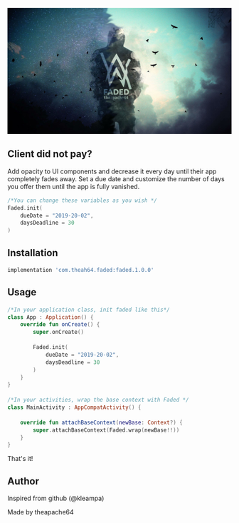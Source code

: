 
![](poster.jpg)

## Client did not pay?


Add opacity to UI components and decrease it every day until their app completely fades away. Set a due date and customize the number of days you offer them until the app is fully vanished. 


```kotlin
/*You can change these variables as you wish */
Faded.init(
    dueDate = "2019-20-02",
    daysDeadline = 30
)
```

## Installation

```groovy
implementation 'com.theah64.faded:faded.1.0.0'
```

## Usage

```kotlin
/*In your application class, init faded like this*/
class App : Application() {
    override fun onCreate() {
        super.onCreate()

        Faded.init(
            dueDate = "2019-20-02",
            daysDeadline = 30
        )
    }
}

/*In your activities, wrap the base context with Faded */
class MainActivity : AppCompatActivity() {

    override fun attachBaseContext(newBase: Context?) {
        super.attachBaseContext(Faded.wrap(newBase!!))
    }
}

```

That's it!

## Author

Inspired from github (@kleampa)

Made by theapache64
